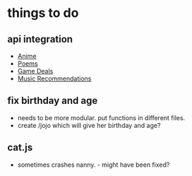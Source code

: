 # things to do
## api integration
- [Anime](https://jikan.moe/)
- [Poems](https://poems.one/api/poem/)
- [Game Deals](https://apidocs.cheapshark.com/?version=latest#intro)
- [Music Recommendations](https://app.swaggerhub.com/apis/Bandsintown/PublicAPI/3.0.0)

## fix birthday and age
- needs to be more modular. put functions in different files. 
- create /jojo which will give her birthday and age?

## cat.js
- sometimes crashes nanny. - might have been fixed?